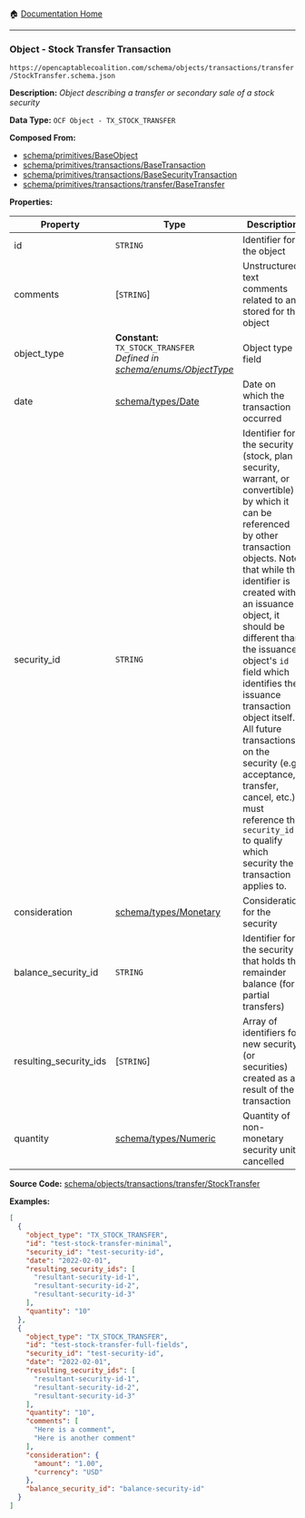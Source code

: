 :house: [Documentation Home](/README.md)

---

### Object - Stock Transfer Transaction

`https://opencaptablecoalition.com/schema/objects/transactions/transfer/StockTransfer.schema.json`

**Description:** _Object describing a transfer or secondary sale of a stock security_

**Data Type:** `OCF Object - TX_STOCK_TRANSFER`

**Composed From:**

- [schema/primitives/BaseObject](/docs/schema/primitives/BaseObject.md)
- [schema/primitives/transactions/BaseTransaction](/docs/schema/primitives/transactions/BaseTransaction.md)
- [schema/primitives/transactions/BaseSecurityTransaction](/docs/schema/primitives/transactions/BaseSecurityTransaction.md)
- [schema/primitives/transactions/transfer/BaseTransfer](/docs/schema/primitives/transactions/transfer/BaseTransfer.md)

**Properties:**

| Property               | Type                                                                                                           | Description                                                                                                                                                                                                                                                                                                                                                                                                                                                                                                 | Required   |
| ---------------------- | -------------------------------------------------------------------------------------------------------------- | ----------------------------------------------------------------------------------------------------------------------------------------------------------------------------------------------------------------------------------------------------------------------------------------------------------------------------------------------------------------------------------------------------------------------------------------------------------------------------------------------------------- | ---------- |
| id                     | `STRING`                                                                                                       | Identifier for the object                                                                                                                                                                                                                                                                                                                                                                                                                                                                                   | `REQUIRED` |
| comments               | [`STRING`]                                                                                                     | Unstructured text comments related to and stored for the object                                                                                                                                                                                                                                                                                                                                                                                                                                             | -          |
| object_type            | **Constant:** `TX_STOCK_TRANSFER`</br>_Defined in [schema/enums/ObjectType](/docs/schema/enums/ObjectType.md)_ | Object type field                                                                                                                                                                                                                                                                                                                                                                                                                                                                                           | `REQUIRED` |
| date                   | [schema/types/Date](/docs/schema/types/Date.md)                                                                | Date on which the transaction occurred                                                                                                                                                                                                                                                                                                                                                                                                                                                                      | `REQUIRED` |
| security_id            | `STRING`                                                                                                       | Identifier for the security (stock, plan security, warrant, or convertible) by which it can be referenced by other transaction objects. Note that while this identifier is created with an issuance object, it should be different than the issuance object's `id` field which identifies the issuance transaction object itself. All future transactions on the security (e.g. acceptance, transfer, cancel, etc.) must reference this `security_id` to qualify which security the transaction applies to. | `REQUIRED` |
| consideration          | [schema/types/Monetary](/docs/schema/types/Monetary.md)                                                        | Consideration for the security                                                                                                                                                                                                                                                                                                                                                                                                                                                                              | -          |
| balance_security_id    | `STRING`                                                                                                       | Identifier for the security that holds the remainder balance (for partial transfers)                                                                                                                                                                                                                                                                                                                                                                                                                        | -          |
| resulting_security_ids | [`STRING`]                                                                                                     | Array of identifiers for new security (or securities) created as a result of the transaction                                                                                                                                                                                                                                                                                                                                                                                                                | `REQUIRED` |
| quantity               | [schema/types/Numeric](/docs/schema/types/Numeric.md)                                                          | Quantity of non-monetary security units cancelled                                                                                                                                                                                                                                                                                                                                                                                                                                                           | `REQUIRED` |

**Source Code:** [schema/objects/transactions/transfer/StockTransfer](/schema/objects/transactions/transfer/StockTransfer.schema.json)

**Examples:**

```json
[
  {
    "object_type": "TX_STOCK_TRANSFER",
    "id": "test-stock-transfer-minimal",
    "security_id": "test-security-id",
    "date": "2022-02-01",
    "resulting_security_ids": [
      "resultant-security-id-1",
      "resultant-security-id-2",
      "resultant-security-id-3"
    ],
    "quantity": "10"
  },
  {
    "object_type": "TX_STOCK_TRANSFER",
    "id": "test-stock-transfer-full-fields",
    "security_id": "test-security-id",
    "date": "2022-02-01",
    "resulting_security_ids": [
      "resultant-security-id-1",
      "resultant-security-id-2",
      "resultant-security-id-3"
    ],
    "quantity": "10",
    "comments": [
      "Here is a comment",
      "Here is another comment"
    ],
    "consideration": {
      "amount": "1.00",
      "currency": "USD"
    },
    "balance_security_id": "balance-security-id"
  }
]
```
